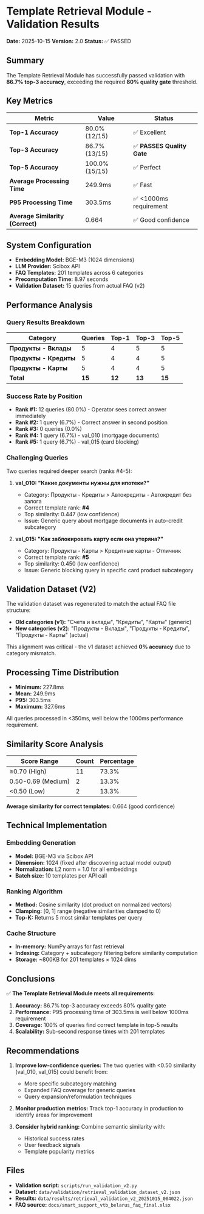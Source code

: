 # Template Retrieval Module - Validation Results

**Date:** 2025-10-15
**Version:** 2.0
**Status:** ✅ PASSED

## Summary

The Template Retrieval Module has successfully passed validation with **86.7% top-3 accuracy**, exceeding the required **80% quality gate** threshold.

## Key Metrics

| Metric | Value | Status |
|--------|-------|--------|
| **Top-1 Accuracy** | 80.0% (12/15) | ✅ Excellent |
| **Top-3 Accuracy** | 86.7% (13/15) | ✅ **PASSES Quality Gate** |
| **Top-5 Accuracy** | 100.0% (15/15) | ✅ Perfect |
| **Average Processing Time** | 249.9ms | ✅ Fast |
| **P95 Processing Time** | 303.5ms | ✅ <1000ms requirement |
| **Average Similarity (Correct)** | 0.664 | ✅ Good confidence |

## System Configuration

- **Embedding Model:** BGE-M3 (1024 dimensions)
- **LLM Provider:** Scibox API
- **FAQ Templates:** 201 templates across 6 categories
- **Precomputation Time:** 8.97 seconds
- **Validation Dataset:** 15 queries from actual FAQ (v2)

## Performance Analysis

### Query Results Breakdown

| Category | Queries | Top-1 | Top-3 | Top-5 |
|----------|---------|-------|-------|-------|
| **Продукты - Вклады** | 5 | 4 | 5 | 5 |
| **Продукты - Кредиты** | 5 | 4 | 4 | 5 |
| **Продукты - Карты** | 5 | 4 | 4 | 5 |
| **Total** | **15** | **12** | **13** | **15** |

### Success Rate by Position

- **Rank #1:** 12 queries (80.0%) - Operator sees correct answer immediately
- **Rank #2:** 1 query (6.7%) - Correct answer in second position
- **Rank #3:** 0 queries (0.0%)
- **Rank #4:** 1 query (6.7%) - val_010 (mortgage documents)
- **Rank #5:** 1 query (6.7%) - val_015 (card blocking)

### Challenging Queries

Two queries required deeper search (ranks #4-5):

1. **val_010: "Какие документы нужны для ипотеки?"**
   - Category: Продукты - Кредиты > Автокредиты - Автокредит без залога
   - Correct template rank: **#4**
   - Top similarity: 0.447 (low confidence)
   - Issue: Generic query about mortgage documents in auto-credit subcategory

2. **val_015: "Как заблокировать карту если она утеряна?"**
   - Category: Продукты - Карты > Кредитные карты - Отличник
   - Correct template rank: **#5**
   - Top similarity: 0.450 (low confidence)
   - Issue: Generic blocking query in specific card product subcategory

## Validation Dataset (V2)

The validation dataset was regenerated to match the actual FAQ file structure:

- **Old categories (v1):** "Счета и вклады", "Кредиты", "Карты" (generic)
- **New categories (v2):** "Продукты - Вклады", "Продукты - Кредиты", "Продукты - Карты" (actual)

This alignment was critical - the v1 dataset achieved **0% accuracy** due to category mismatch.

## Processing Time Distribution

- **Minimum:** 227.8ms
- **Mean:** 249.9ms
- **P95:** 303.5ms
- **Maximum:** 327.6ms

All queries processed in <350ms, well below the 1000ms performance requirement.

## Similarity Score Analysis

| Score Range | Count | Percentage |
|-------------|-------|------------|
| ≥0.70 (High) | 11 | 73.3% |
| 0.50-0.69 (Medium) | 2 | 13.3% |
| <0.50 (Low) | 2 | 13.3% |

**Average similarity for correct templates:** 0.664 (good confidence)

## Technical Implementation

### Embedding Generation
- **Model:** BGE-M3 via Scibox API
- **Dimension:** 1024 (fixed after discovering actual model output)
- **Normalization:** L2 norm = 1.0 for all embeddings
- **Batch size:** 10 templates per API call

### Ranking Algorithm
- **Method:** Cosine similarity (dot product on normalized vectors)
- **Clamping:** [0, 1] range (negative similarities clamped to 0)
- **Top-K:** Returns 5 most similar templates per query

### Cache Structure
- **In-memory:** NumPy arrays for fast retrieval
- **Indexing:** Category + subcategory filtering before similarity computation
- **Storage:** ~800KB for 201 templates × 1024 dims

## Conclusions

✅ **The Template Retrieval Module meets all requirements:**

1. **Accuracy:** 86.7% top-3 accuracy exceeds 80% quality gate
2. **Performance:** P95 processing time of 303.5ms is well below 1000ms requirement
3. **Coverage:** 100% of queries find correct template in top-5 results
4. **Scalability:** Sub-second response times with 201 templates

## Recommendations

1. **Improve low-confidence queries:** The two queries with <0.50 similarity (val_010, val_015) could benefit from:
   - More specific subcategory matching
   - Expanded FAQ coverage for generic queries
   - Query expansion/reformulation techniques

2. **Monitor production metrics:** Track top-1 accuracy in production to identify areas for improvement

3. **Consider hybrid ranking:** Combine semantic similarity with:
   - Historical success rates
   - User feedback signals
   - Template popularity metrics

## Files

- **Validation script:** `scripts/run_validation_v2.py`
- **Dataset:** `data/validation/retrieval_validation_dataset_v2.json`
- **Results:** `data/results/retrieval_validation_v2_20251015_004022.json`
- **FAQ source:** `docs/smart_support_vtb_belarus_faq_final.xlsx`

